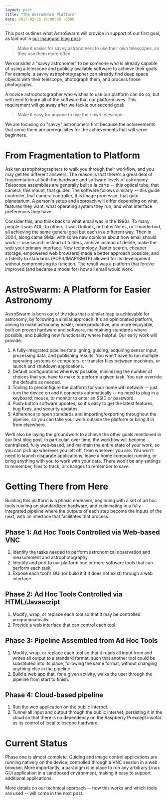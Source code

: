 ```yaml
---
layout: post
title: "The AstroSwarm Platform"
date: 2017-02-26 16:00:00 -0500
---
```


This post outlines what AstroSwarm will provide in support of our first goal, as laid out in [our inaugural blog post](/2017/02/12/making-space-easy-to-study.html):

> Make it easier for savvy astronomers to use their own telescopes, so they use them more often.

We consider a "savvy astronomer" to be someone who is already capable of using a telescope and publicly available software to achieve their goals. For example, a savvy astrophotographer can already find deep space objects with their telescope, photograph them, and process those photographs.

A novice astrophotographer who wishes to use our platform can do so, but will need to learn all of the software that our platform uses. This requirement will go away after we tackle our second goal:

> Make it easy for anyone to use their own telescope.

We are focusing on "savvy" astronomers first because the achievements that serve them are prerequisites for the achievements that will serve beginners.

# From Fragmentation to Platform

Ask ten astrophotographers to walk you through their workflow, and you may get ten different answers. The reason is that there's a great deal of fragmentation at both the hardware and software levels of astronomy. Telescope assemblies are generally built a la carte -- this optical tube, that camera, this mount, that guider. The software follows similarly -- this guide controller, that camera controller, this image processor, that goto planetarium. A person's setup and approach will differ depending on what features they want, what operating system they run, and what interface preferences they have.
                                                       
Consider this, and think back to what email was in the 1990s. To many people it was AOL; to others it was Outlook, or Lotus Notes, or Thunderbird, all achieving the same general goal but each in a different way. Then in 2004, along came GMail with some new opinions about how email should work -- use search instead of folders, archive instead of delete, make the web your primary interface. New technology (faster search, cheaper storage, empowered web browsers) made a better approach possible, and a fidelity to standards (POP3/IMAP/SMTP) allowed for its development without compromising its function. The result was a platform that forever improved (and became a model for) how all email would work.

# AstroSwarm: A Platform for Easier Astronomy

AstroSwarm is born out of the idea that a similar leap is achievable for astronomy, by following a similar approach. It's an opinionated platform, aiming to make astronomy easier, more productive, and more enjoyable, built on proven hardware and software, maintaining standards where possible, and building new functionality where helpful. Our early work will provide:

1. A fully-integrated pipeline for aligning, guiding, acquiring sensor input, processing data, and publishing results. You won't have to run multiple operating systems or computers, or transfer files between machines, or launch and shutdown applications.
1. Default configurations wherever possible, minimizing the number of choices that you have to make to perform a given task. You can override the defaults as needed.
1. Tooling to preconfigure the platform for your home wifi network -- just turn the device on and it connects automatically -- no need to plug in a keyboard, mouse, or monitor to enter an SSID or password.
1. Push-button software updates, so it's easy to get the latest features, bug fixes, and security updates. 
1. Adherence to open standards and importing/exporting throughout the pipeline, so you can take your work outside the platform or bring it in from elsewhere.

We'll also be laying the groundwork to achieve the other goals mentioned in our first blog post. In particular, over time, the workflow will become centralized, fully web-based, and maintain the entire state of your work, so you can pick up wherever you left off, from wherever you are. You won't need to launch disparate applications, leave a home computer running, or bring anything with you to work with your data. There won't be any settings to remember, files to track, or changes to remember to save.

# Getting There from Here

Building this platform is a phasic endeavor, beginning with a set of ad hoc tools running on standardized hardware, and culminating in a fully integrated pipeline where the outputs of each step become the inputs of the next, with an interface that facilitates that process.

## Phase 1: Ad Hoc Tools Controlled via Web-based VNC

1. Identify the tasks needed to perform astronomical observation and measurement and astrophotography.
1. Identify and port to our platform one or more software tools that can perform each task.
1. Expose each tool's GUI (or build it if it does not exist) through a web interface.

## Phase 2: Ad Hoc Tools Controlled via HTML/Javascript

1. Modify, wrap, or replace each tool so that it may be controlled programmatically.
1. Provide a web interface that can control each tool.

## Phase 3: Pipeline Assembled from Ad Hoc Tools

1. Modify, wrap, or replace each tool so that it reads all input from and writes all output to a standard format, such that another tool could be substituted into its place, following the same format, without changing anything else in the pipeline.
1. Build a web app that, for a given activity, walks the user through the pipeline from start to finish.

## Phase 4: Cloud-based pipeline

1. Run the web application on the public internet.
1. Tunnel all input and output through the public internet, persisting it in the cloud so that there is no dependency on the Raspberry Pi except insofar as its control of local telescope hardware.

# Current Status

Phase one is almost complete. Guiding and image control applications are running natively on the device, controlled through a VNC session in a web browser. More importantly, a paradigm is in place to run any arbitrary Linux GUI application in a sandboxed environment, making it easy to support additional applications.

More details on our technical approach -- how this works and which tools are used -- will come in the next post.